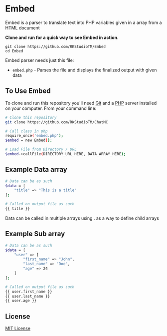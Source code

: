 # Embed
 Embed is a parser to translate text into PHP variables given in a array from a HTML document


**Clone and run for a quick way to see Embed in action.**
```
git clone https://github.com/RKStudioTM/Embed
cd Embed
```


Embed parser needs just this file:

- `embed.php` - Parses the file and displays the finalized output with given data


## To Use Embed

To clone and run this repository you'll need [Git](https://git-scm.com) and a [PHP](https://www.php.net/downloads) server installed on your computer. From your command line:

```bash
# Clone this repository
git clone https://github.com/RKStudioTM/ChatMC

# Call class in php 
require_once('embed.php');
$embed = new Embed();

# Load File from Directory / URL 
$embed->callFile(DIRECTORY_URL_HERE, DATA_ARRAY_HERE);
```

## Example Data array
```bash
# Data can be as such
$data = [
    "title" => "This is a title" 
];

# Called on output file as such
{{ title }}
```
Data can be called in multiple arrays using . as a way to define child arrays

## Example Sub array
```bash
# Data can be as such
$data = [
    "user" => [
        "first_name" => "John",
        "last_name" => "Doe",
        "age" => 24
    ] 
];

# Called on output file as such
{{ user.first_name }}
{{ user.last_name }}
{{ user.age }}
```


## License

[MIT License](LICENSE)


